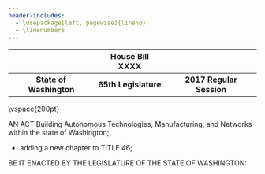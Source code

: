 ```yaml
---
header-includes:
  - \usepackage[left, pagewise]{lineno}
  - \linenumbers
---
```


|                         | **House Bill XXXX**    |                          |
|:-----------------------:|:----------------------:|:------------------------:|
| **State of Washington** |   **65th Legislature** | **2017 Regular Session** |   

\vspace{200pt}
   
AN ACT Building Autonomous Technologies, Manufacturing, and Networks within the state of Washington; 
- adding a new chapter to TITLE 46;

BE IT ENACTED BY THE LEGISLATURE OF THE STATE OF WASHINGTON:
